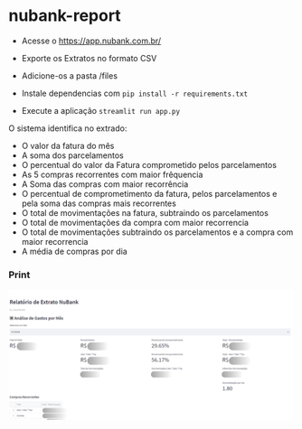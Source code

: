 # nubank-report
- Acesse o https://app.nubank.com.br/
- Exporte os Extratos no formato CSV
- Adicione-os a pasta /files

- Instale dependencias com `pip install -r requirements.txt`
- Execute a aplicação `streamlit run app.py`

O sistema identifica no extrado:
- O valor da fatura do mês
- A soma dos parcelamentos
- O percentual do valor da Fatura comprometido pelos parcelamentos
- As 5 compras recorrentes com maior frêquencia
- A Soma das compras com maior recorrência
- O percentual de comprometimento da fatura, pelos parcelamentos e pela soma das compras mais recorrentes
- O total de movimentações na fatura, subtraindo os parcelamentos
- O total de movimentações da compra com maior recorrencia
- O total de movimentações subtraindo os parcelamentos e a compra com maior recorrencia
- A média de compras por dia

### Print

![image](/files/reportNu.PNG)
